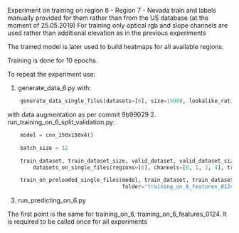 Experiment on training on region 6 - Region 7 - Nevada train
and labels manually provided for them rather than from the US database (at the moment of 25.05.2019)
For training only optical rgb and slope channels are used rather than additional elevation as in the previous experiments

The trained model is later used to build heatmaps for all available regions.

Training is done for 10 epochs.

To repeat the experiment use:
1. generate_data_6.py with:
```python
    generate_data_single_files(datasets=[6], size=15000, lookalike_ratio=[None, None, None])
```
with data augmentation as per commit 9b99029
2. run_training_on_6_split_validation.py:
```python
    model = cnn_150x150x4()

    batch_size = 32

    train_dataset, train_dataset_size, valid_dataset, valid_dataset_size = \
        datasets_on_single_files(regions=[6], channels=[0, 1, 2, 4], train_ratio=0.80, batch_size=batch_size)

    train_on_preloaded_single_files(model, train_dataset, train_dataset_size, valid_dataset, valid_dataset_size,
                                    folder="training_on_6_features_0124", epochs=10, batch_size=batch_size)
```
3. run_predicting_on_6.py

The first point is the same for training_on_6, training_on_6_features_0124. It is required to be called once for all experiments
